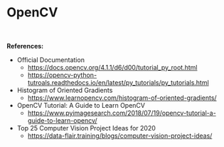 # OpenCV

<br/>

<b>References:</b>
+ Official Documentation
  - https://docs.opencv.org/4.1.1/d6/d00/tutorial_py_root.html
  - https://opencv-python-tutroals.readthedocs.io/en/latest/py_tutorials/py_tutorials.html
+ Histogram of Oriented Gradients
  - https://www.learnopencv.com/histogram-of-oriented-gradients/
+ OpenCV Tutorial: A Guide to Learn OpenCV
  - https://www.pyimagesearch.com/2018/07/19/opencv-tutorial-a-guide-to-learn-opencv/
+ Top 25 Computer Vision Project Ideas for 2020
  - https://data-flair.training/blogs/computer-vision-project-ideas/
